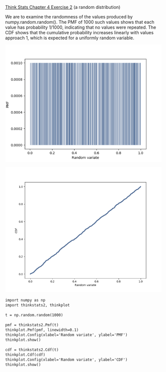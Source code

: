 [Think Stats Chapter 4 Exercise 2](http://greenteapress.com/thinkstats2/html/thinkstats2005.html#toc41) (a random distribution)


<!---

Communicate the problem, how you solved it, and the solution, within each of the following

-->

We are to examine the randomness of the values produced by numpy.random.random(). The PMF of 1000 such values shows that each value has probability 1/1000, indicating that no values were repeated. The CDF shows that the cumulative probability increases linearly with values approach 1, which is expected for a uniformly random variable.

![ex4-2](./ex4-2.png)

![ex4-2 2](./ex4-2-2.png)

```
import numpy as np
import thinkstats2, thinkplot

t = np.random.random(1000)

pmf = thinkstats2.Pmf(t)
thinkplot.Pmf(pmf, linewidth=0.1)
thinkplot.Config(xlabel='Random variate', ylabel='PMF')
thinkplot.show()

cdf = thinkstats2.Cdf(t)
thinkplot.Cdf(cdf)
thinkplot.Config(xlabel='Random variate', ylabel='CDF')
thinkplot.show()

```
